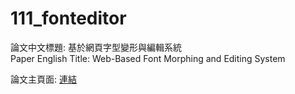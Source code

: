 # 111_fonteditor

論文中文標題: 基於網頁字型變形與編輯系統  
Paper English Title: Web-Based Font Morphing and Editing System  

論文主頁面: [連結](https://paper.poynt2005.top/)  